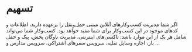 # تسهیم

اگر شما مدیریت کسب‌و‌کار‌های آنلاین مبتنی حمل‌و‌نقل را بر‌عهده دارید، اطلاعات و کد‌های موجود در این کسب‌و‌کار برای شما مفید خواهد بود. کسب‌و‌کار شما می‌تواند شامل هر یک از
 این موارد باشد: تاکسی‌های اینترنتی، مدیریت ناوگان پخش، پیک و حمل بار، اجاره وسایل نقلیه، سرویس سفر‌های اشتراکی، سرویس مدارس و ...
 
<div class="box-end">
</div>